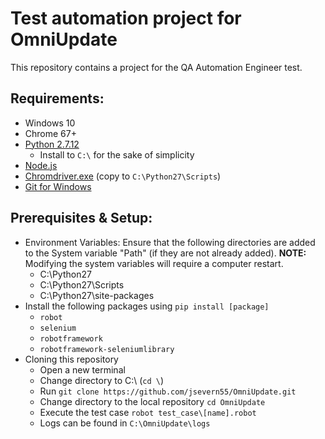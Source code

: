# Test automation project for OmniUpdate
This repository contains a project for the QA Automation Engineer test.

## Requirements:
* Windows 10
* Chrome 67+
* [Python 2.7.12](https://www.python.org/ftp/python/2.7.15/python-2.7.15.amd64.msi)
  * Install to `C:\` for the sake of simplicity
* [Node.js](https://nodejs.org/en/download/current/)
* [Chromdriver.exe](https://chromedriver.storage.googleapis.com/2.40/chromedriver_win32.zip) (copy to `C:\Python27\Scripts`)
* [Git for Windows](https://git-scm.com/download/win)

## Prerequisites & Setup:
* Environment Variables: Ensure that the following directories are added to the System variable "Path" (if they are not already added). **NOTE:** Modifying the system variables will require a computer restart.
  * C:\Python27
  * C:\Python27\Scripts
  * C:\Python27\site-packages
* Install the following packages using `pip install [package]`
  * `robot`
  * `selenium`
  * `robotframework`
  * `robotframework-seleniumlibrary`
* Cloning this repository
  * Open a new terminal
  * Change directory to C:\ (`cd \`)
  * Run `git clone https://github.com/jsevern55/OmniUpdate.git`
  * Change directory to the local repository `cd OmniUpdate`
  * Execute the test case `robot test_case\[name].robot`
  * Logs can be found in `C:\OmniUpdate\logs`
